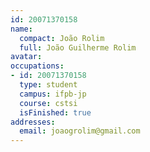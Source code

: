 ```yaml
---
id: 20071370158
name:
  compact: João Rolim
  full: João Guilherme Rolim
avatar:
occupations:
- id: 20071370158
  type: student
  campus: ifpb-jp
  course: cstsi
  isFinished: true
addresses:
  email: joaogrolim@gmail.com
---
```

